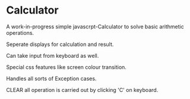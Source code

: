 # Calculator

A work-in-progress simple javascrpt-Calculator to solve basic arithmetic operations.

Seperate displays for calculation and result.

Can take input from keyboard as well.

Special css features like screen colour transition.

Handles all sorts of Exception cases.

CLEAR all operation is carried out by clicking 'C' on keyboard.
